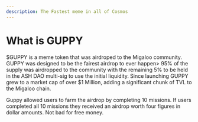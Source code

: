 ```yaml
---
description: The Fastest meme in all of Cosmos
---
```


# What is GUPPY

$GUPPY is a meme token that was airdroped to the Migaloo community.\
GUPPY was designed to be the fairest airdrop to ever happen> 95% of the supply was airdropped to the community with the remaining 5% to be held in the ASH DAO multi-sig to use the initial liquidity. Since launching GUPPY grew to a market cap of over $1 Million, adding a significant chunk of TVL to the Migaloo chain.

Guppy allowed users to farm the airdrop by completing 10 missions. If users completed all 10 missions they received an airdrop worth four figures in dollar amounts. Not bad for free money.
